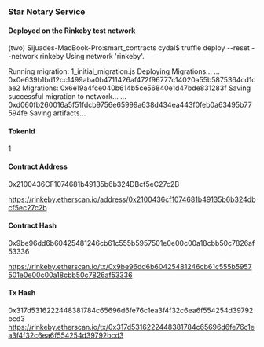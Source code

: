 
### Star Notary Service 


#### Deployed on the Rinkeby test network




(two) Sijuades-MacBook-Pro:smart_contracts cydal$ truffle deploy --reset --network rinkeby
Using network 'rinkeby'.

Running migration: 1_initial_migration.js
  Deploying Migrations...
  ... 0x0e639b1bd12cc1499aba0b4711426af472f96777c14020a55b5875364cd1cae2
  Migrations: 0x6e19a4fce040b614b5ce56840e1d47bde831283f
Saving successful migration to network...
  ... 0xd060fb260016a5f51fdcb9756e65999a638d434ea443f0feb0a63495b77594fe
Saving artifacts...



#### TokenId
1

#### Contract Address

0x2100436CF1074681b49135b6b324DBcf5eC27c2B

https://rinkeby.etherscan.io/address/0x2100436cf1074681b49135b6b324dbcf5ec27c2b





#### Contract Hash


0x9be96dd6b60425481246cb61c555b5957501e0e00c00a18cbb50c7826af53336

https://rinkeby.etherscan.io/tx/0x9be96dd6b60425481246cb61c555b5957501e0e00c00a18cbb50c7826af53336




#### Tx Hash

0x317d5316222448381784c65696d6fe76c1ea3f4f32c6ea6f554254d39792bcd3
https://rinkeby.etherscan.io/tx/0x317d5316222448381784c65696d6fe76c1ea3f4f32c6ea6f554254d39792bcd3